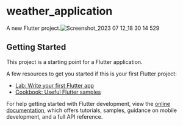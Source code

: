 # weather_application

A new Flutter project.![Screenshot_2023 07 12_18 30 14 529](https://github.com/kazishamim71/weather_application/assets/120647540/0a3ff1e1-02fb-47f8-8c99-4aa538975f92)


## Getting Started

This project is a starting point for a Flutter application.

A few resources to get you started if this is your first Flutter project:

- [Lab: Write your first Flutter app](https://docs.flutter.dev/get-started/codelab)
- [Cookbook: Useful Flutter samples](https://docs.flutter.dev/cookbook)

For help getting started with Flutter development, view the
[online documentation](https://docs.flutter.dev/), which offers tutorials,
samples, guidance on mobile development, and a full API reference.
